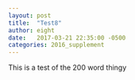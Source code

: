 ```yaml
---
layout: post
title:  "Test8"
author: eight
date:   2017-03-21 22:35:00 -0500
categories: 2016_supplement
---
```

This is a test of the 200 word thingy


